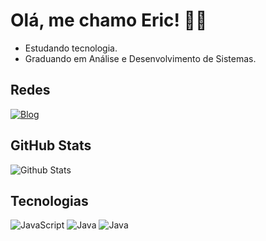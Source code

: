 # Olá, me chamo Eric! 👋🏻 

- Estudando tecnologia.
- Graduando em Análise e Desenvolvimento de Sistemas.

## Redes

[![Blog](https://img.shields.io/badge/LinkedIn-0077B5?style=for-the-badge&logo=linkedin&logoColor=white)](https://www.linkedin.com/in/eric-camelo-silva-0048a9208/)

## GitHub Stats

![Github Stats](https://github-readme-stats.vercel.app/api?username=EricCamelo&show_icons=true&theme=dracula)

## Tecnologias

![JavaScript](https://img.shields.io/badge/JavaScript-F7DF1E?style=for-the-badge&logo=javascript&logoColor=black)
![Java](https://img.shields.io/badge/Java-ED8B00?style=for-the-badge&logo=openjdk&logoColor=white)
![Java](https://img.shields.io/badge/MySQL-00000F?style=for-the-badge&logo=mysql&logoColor=white)

